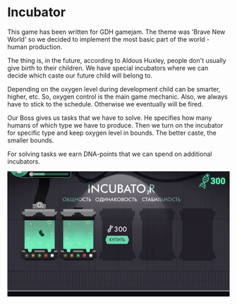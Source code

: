 # Incubator

This game has been written for GDH gamejam. The theme was 'Brave New World' so we 
decided to implement the most basic part of the world - human production. 

The thing is, in the future, according to Aldous Huxley, people don't usually give birth to their children. 
We have special incubators where we can decide which caste our future child will belong to. 

Depending on the oxygen level during development child can be smarter, higher, etc. So, oxygen control is the main game mechanic. 
Also, we always have to stick to the schedule. Otherwise we eventually will be fired.

Our Boss gives us tasks that we have to solve. 
He specifies how many humans of which type we have to produce. 
Then we turn on the incubator for specific type and keep oxygen level in bounds. The better caste, the smaller bounds.

For solving tasks we earn DNA-points that we can spend on additional incubators. 

![](ezgif-5-f147a1710306.gif)
